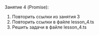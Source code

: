 Занятие 4 (Promise):

1) Повторить ссылки из занятия 3
2) Повторить ссылки в файле lesson_4.ts
3) Решить задачи в файле lesson_4.ts
